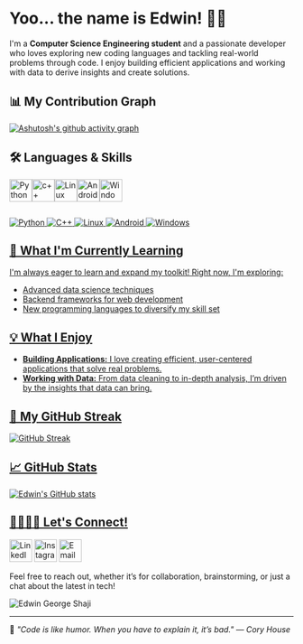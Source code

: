 # Yoo... the name is Edwin! 👋🏼

I'm a **Computer Science Engineering student** and a passionate developer who loves exploring new coding languages and tackling real-world problems through code. I enjoy building efficient applications and working with data to derive insights and create solutions.


## 📊 My Contribution Graph
[![Ashutosh's github activity graph](https://github-readme-activity-graph.vercel.app/graph?username=edwingeorgeshaji&theme=tokyo-night)](https://github.com/edwingeorgeshaji)



## 🛠️ Languages & Skills
<a href="https://www.python.org" style="display:inline-block;"><img align="center" src="https://cdn.jsdelivr.net/gh/devicons/devicon/icons/python/python-original.svg" alt="Python" width="40" height="40"/><a href="https://isocpp.org/" style="text-decoration: none;"><img align="center" src="https://cdn.jsdelivr.net/gh/devicons/devicon/icons/cplusplus/cplusplus-original.svg" alt="c++" width="40" height="40"/><a href="https://www.linux.org" style="display:inline-block;"><img align="center" src="https://img.icons8.com/color/48/000000/linux.png" alt="Linux" width="40" height="40"/><a href="https://www.android.com" style="display:inline-block;"><img align="center" src="https://img.icons8.com/color/48/000000/android-os.png" alt="Android" width="40" height="40"/><a href="https://www.microsoft.com/en-in/windows?r=1" style="display:inline-block;"><img align="center" src="https://img.icons8.com/color/48/000000/windows-11.png" alt="Windows" width="40" height="40"/>

![Python](https://badgen.net/badge/Python/Proficiency/3776AB?icon=python&color=blue)
![C++](https://badgen.net/badge/C++/Proficiency/00599C?icon=code&color=cyan)
![Linux](https://badgen.net/badge/Linux/Proficiency/yellow?icon=terminal)
![Android](https://badgen.net/badge/Android/Proficiency/green?icon=android)
![Windows](https://badgen.net/badge/Windows/Proficiency/blue?icon=windows)


## 🌱 What I'm Currently Learning
I'm always eager to learn and expand my toolkit! Right now, I'm exploring:
- Advanced data science techniques
- Backend frameworks for web development
- New programming languages to diversify my skill set

## 💡 What I Enjoy
- **Building Applications:** I love creating efficient, user-centered applications that solve real problems.
- **Working with Data:** From data cleaning to in-depth analysis, I’m driven by the insights that data can bring.

## 🐍 My GitHub Streak
![GitHub Streak](https://streak-stats.demolab.com/?user=edwingeorgeshaji&theme=tokyonight)

## 📈 GitHub Stats
![Edwin's GitHub stats](https://github-readme-stats.vercel.app/api?username=edwingeorgeshaji&show_icons=true&theme=tokyonight)

## 🫱🏼‍🫲🏼 Let's Connect!
<a href="https://www.linkedin.com/in/edwingeorgeshaji" style="text-decoration: none;">
  <img src="https://img.icons8.com/fluency/48/000000/linkedin.png" alt="LinkedIn" width="40" height="40"/></a> <a href="https://www.instagram.com/edwin_george_shaji" style="text-decoration: none;"><img src="https://img.icons8.com/fluency/48/000000/instagram-new.png" alt="Instagram" width="40" height="40"/></a> <a href="https://mail.google.com/mail/?view=cm&fs=1&to=edwingeorgeshajipadiyanickal@gmail.com" style="text-decoration: none;"><img src="https://img.icons8.com/fluency/48/000000/gmail.png" alt="Email" width="40" height="40"/></a>

Feel free to reach out, whether it’s for collaboration, brainstorming, or just a chat about the latest in tech!<p align="left"> <img src="https://komarev.com/ghpvc/?username=edwingeorgeshaji&label=Profile%20views&color=3333ff&style=flat" alt="Edwin George Shaji" /> </p>


---
🌟 <I>"Code is like humor. When you have to explain it, it’s bad."<i> — Cory House
